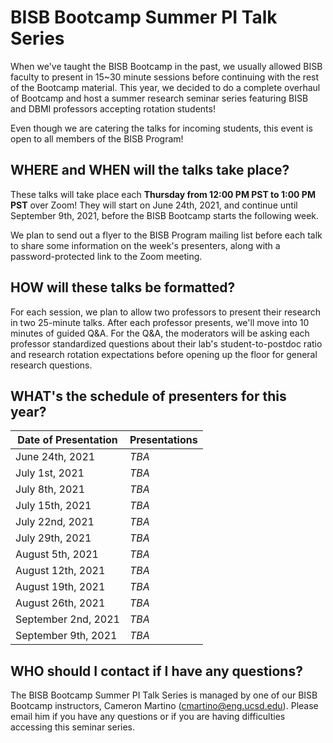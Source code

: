 # BISB Bootcamp Summer PI Talk Series

When we've taught the BISB Bootcamp in the past, we usually allowed BISB faculty to present in 15~30 minute sessions before continuing with the rest of the Bootcamp material. This year, we decided to do a complete overhaul of Bootcamp and host a summer research seminar series featuring BISB and DBMI professors accepting rotation students! 

Even though we are catering the talks for incoming students, this event is open to all members of the BISB Program! 

## WHERE and WHEN will the talks take place? 

These talks will take place each **Thursday from 12:00 PM PST to 1:00 PM PST** over Zoom! They will start on June 24th, 2021, and continue until September 9th, 2021, before the BISB Bootcamp starts the following week. 

We plan to send out a flyer to the BISB Program mailing list before each talk to share some information on the week's presenters, along with a password-protected link to the Zoom meeting. 

## HOW will these talks be formatted? 

For each session, we plan to allow two professors to present their research in two 25-minute talks. After each professor presents, we'll move into 10 minutes of guided Q&A. For the Q&A, the moderators will be asking each professor standardized questions about their lab's student-to-postdoc ratio and research rotation expectations before opening up the floor for general research questions. 

## WHAT's the schedule of presenters for this year? 

| Date of Presentation | Presentations                     | 
| -------------------- | --------------------------------- |
| June 24th, 2021      | *TBA*                             |
| July 1st, 2021       | *TBA*                             |
| July 8th, 2021       | *TBA*                             |
| July 15th, 2021      | *TBA*                             |
| July 22nd, 2021      | *TBA*                             |
| July 29th, 2021      | *TBA*                             |
| August 5th, 2021     | *TBA*                             |
| August 12th, 2021    | *TBA*                             |
| August 19th, 2021    | *TBA*                             |
| August 26th, 2021    | *TBA*                             |
| September 2nd, 2021  | *TBA*                             |
| September 9th, 2021  | *TBA*                             |

## WHO should I contact if I have any questions? 

The BISB Bootcamp Summer PI Talk Series is managed by one of our BISB Bootcamp instructors, Cameron Martino ([cmartino@eng.ucsd.edu](mailto:cmartino@eng.ucsd.edu)). Please email him if you have any questions or if you are having difficulties accessing this seminar series. 
